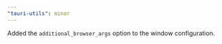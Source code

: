 ```yaml
---
"tauri-utils": minor
---
```


Added the `additional_browser_args` option to the window configuration.
